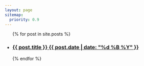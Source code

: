 ```yaml
---
layout: page
sitemap:
  priority: 0.9
---
```


<ul class="list-posts">
    {% for post in site.posts %}
        <li class="post-teaser">
            <a href="{{ post.url | prepend: site.baseurl }}">
                <h3 class="post-teaser__title">
                    {{ post.title }}
                     <span class="post-teaser__date">{{ post.date | date: "%d %B %Y" }}</span>
                </h3>
                <!-- <span class="post-teaser__subtitle">{{ post.subtitle }}</span> -->
            </a>
        </li>
    {% endfor %}
</ul>
